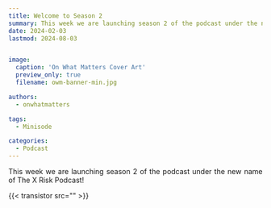 ```yaml
---
title: Welcome to Season 2
summary: This week we are launching season 2 of the podcast under the new name of The X Risk Podcast!
date: 2024-02-03
lastmod: 2024-08-03


image:
  caption: 'On What Matters Cover Art'
  preview_only: true
  filename: owm-banner-min.jpg

authors:
  - onwhatmatters

tags:
  - Minisode

categories: 
  - Podcast
---
```


<div style="text-align: justify">
This week we are launching season 2 of the podcast under the new name of The X Risk Podcast!

{{< transistor src="" >}}
</div>
